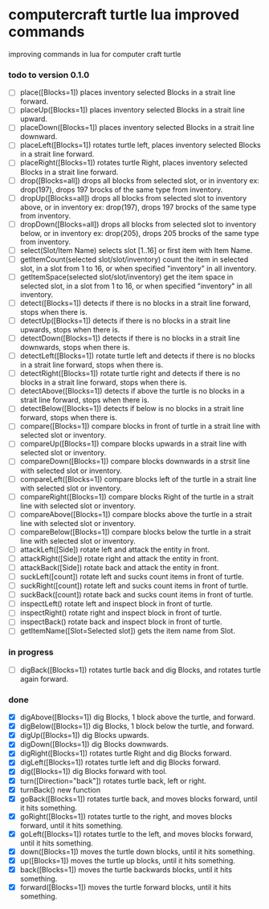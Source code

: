 # computercraft turtle lua improved commands

improving commands in lua for computer craft turtle

### todo to version 0.1.0

- [ ] place([Blocks=1]) places inventory selected Blocks in a strait line forward.
- [ ] placeUp([Blocks=1]) places inventory selected Blocks in a strait line upward.
- [ ] placeDown([Blocks=1]) places inventory selected Blocks in a strait line downward.
- [ ] placeLeft([Blocks=1]) rotates turtle left, places inventory selected Blocks in a strait line forward.
- [ ] placeRight([Blocks=1]) rotates turtle Right, places inventory selected Blocks in a strait line forward.
- [ ] drop([Blocks=all]) drops all blocks from selected slot, or in inventory ex: drop(197), drops 197 brocks of the same type from inventory.
- [ ] dropUp([Blocks=all]) drops all blocks from selected slot to inventory above, or in inventory ex: drop(197), drops 197 brocks of the same type from inventory.
- [ ] dropDown([Blocks=all]) drops all blocks from selected slot to inventory below, or in inventory ex: drop(205), drops 205 brocks of the same type from inventory.
- [ ] select(Slot/Item Name) selects slot [1..16] or first item with Item Name.
- [ ] getItemCount(selected slot/slot/inventory) count the item in selected slot, in a slot from 1 to 16, or when specified "inventory" in all inventory.
- [ ] getItemSpace(selected slot/slot/inventory) get the item space in selected slot, in a slot from 1 to 16, or when specified "inventory" in all inventory.
- [ ] detect([Blocks=1]) detects if there is no blocks in a strait line forward, stops when there is.
- [ ] detectUp([Blocks=1]) detects if there is no blocks in a strait line upwards, stops when there is.
- [ ] detectDown([Blocks=1]) detects if there is no blocks in a strait line downwards, stops when there is.
- [ ] detectLeft([Blocks=1]) rotate turtle left and detects if there is no blocks in a strait line forward, stops when there is.
- [ ] detectRight([Blocks=1]) rotate turtle right and detects if there is no blocks in a strait line forward, stops when there is.
- [ ] detectAbove([Blocks=1]) detects if above the turtle is no blocks in a strait line forward, stops when there is.
- [ ] detectBelow([Blocks=1]) detects if below is no blocks in a strait line forward, stops when there is.
- [ ] compare([Blocks=1]) compare blocks in front of turtle in a strait line with selected slot or inventory.
- [ ] compareUp([Blocks=1]) compare blocks upwards in a strait line with selected slot or inventory.
- [ ] compareDown([Blocks=1]) compare blocks downwards in a strsit line with selected slot or inventory.
- [ ] compareLeft([Blocks=1]) compare blocks left of the turtle in a strait line with selected slot or inventory.
- [ ] compareRight([Blocks=1]) compare blocks Right of the turtle in a strait line with selected slot or inventory.
- [ ] compareAbove([Blocks=1]) compare blocks above the turtle in a strait line with selected slot or inventory.
- [ ] compareBelow([Blocks=1]) compare blocks below the turtle in a strait line with selected slot or inventory.
- [ ] attackLeft([Side]) rotate left and attack the entity in front.
- [ ] attackRight([Side]) rotate right and attack the entity in front.
- [ ] attackBack([Side]) rotate back and attack the entity in front.
- [ ] suckLeft([count]) rotate left and sucks count items in front of turtle.
- [ ] suckRight([count]) rotate left and sucks count items in front of turtle.
- [ ] suckBack([count]) rotate back and sucks count items in front of turtle.
- [ ] inspectLeft() rotate left and inspect block in front of turtle.
- [ ] inspectRight() rotate right and inspect block in front of turtle.
- [ ] inspectBack() rotate back and inspect block in front of turtle.
- [ ] getItemName([Slot=Selected slot]) gets the item name from Slot.

### in progress

- [ ] digBack([Blocks=1]) rotates turtle back and dig Blocks, and rotates turtle again forward.

### done

- [x] digAbove([Blocks=1]) dig Blocks, 1 block above the turtle, and forward.
- [x] digBelow([Blocks=1]) dig Blocks, 1 block below the turtle, and forward.
- [x] digUp([Blocks=1]) dig Blocks upwards.
- [x] digDown([Blocks=1]) dig Blocks downwards.
- [x] digRight([Blocks=1]) rotates turtle Right and dig Blocks forward.
- [X] digLeft([Blocks=1]) rotates turtle left and dig Blocks forward.
- [x] dig([Blocks=1]) dig Blocks forward with tool.
- [X] turn([Direction="back"]) rotates turtle back, left or right.
- [x] turnBack() new function
- [x] goBack([Blocks=1]) rotates turtle back, and moves blocks forward, until it hits something.
- [x] goRight([Blocks=1]) rotates turtle to the right, and moves blocks forward, until it hits something.
- [x] goLeft([Blocks=1]) rotates turtle to the left, and moves blocks forward, until it hits something.
- [x] down([Blocks=1]) moves the turtle down blocks, until it hits something.
- [x] up([Blocks=1]) moves the turtle up blocks, until it hits something.
- [x] back([Blocks=1]) moves the turtle backwards blocks, until it hits something.
- [x] forward([Blocks=1]) moves the turtle forward blocks, until it hits something.
